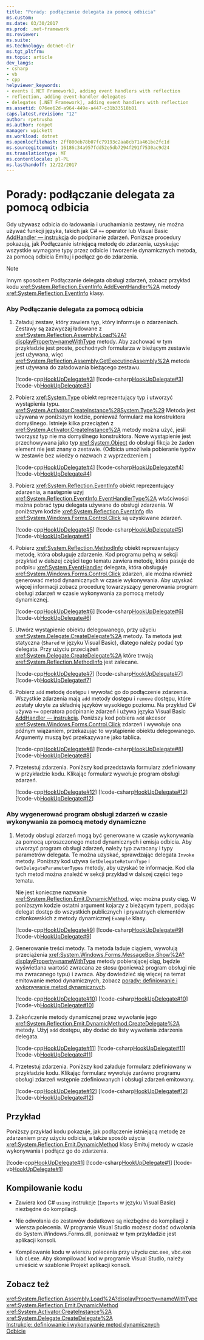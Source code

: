 ```yaml
---
title: "Porady: podłączanie delegata za pomocą odbicia"
ms.custom: 
ms.date: 03/30/2017
ms.prod: .net-framework
ms.reviewer: 
ms.suite: 
ms.technology: dotnet-clr
ms.tgt_pltfrm: 
ms.topic: article
dev_langs:
- csharp
- vb
- cpp
helpviewer_keywords:
- events [.NET Framework], adding event handlers with reflection
- reflection, adding event-handler delegates
- delegates [.NET Framework], adding event handlers with reflection
ms.assetid: 076ee62d-a964-449e-a447-c31b33518b81
caps.latest.revision: "12"
author: rpetrusha
ms.author: ronpet
manager: wpickett
ms.workload: dotnet
ms.openlocfilehash: 2ff800eb78b07fc79193c2aa8cb71a461be2fc1d
ms.sourcegitcommit: 16186c34a957fdd52e5db7294f291f7530ac9d24
ms.translationtype: MT
ms.contentlocale: pl-PL
ms.lasthandoff: 12/22/2017
---
```

# <a name="how-to-hook-up-a-delegate-using-reflection"></a>Porady: podłączanie delegata za pomocą odbicia
Gdy używasz odbicia do ładowania i uruchamiania zestawy, nie można używać funkcji języka, takich jak C# `+=` operator lub Visual Basic [AddHandler — instrukcja](~/docs/visual-basic/language-reference/statements/addhandler-statement.md) do podpinanie zdarzeń. Poniższe procedury pokazują, jak Podłączanie istniejącą metodę do zdarzenia, uzyskując wszystkie wymagane typy przez odbicie i tworzenie dynamicznych metoda, za pomocą odbicia Emituj i podłącz go do zdarzenia.  
  
> [!NOTE]
>  Innym sposobem Podłączanie delegata obsługi zdarzeń, zobacz przykład kodu <xref:System.Reflection.EventInfo.AddEventHandler%2A> metody <xref:System.Reflection.EventInfo> klasy.  
  
### <a name="to-hook-up-a-delegate-using-reflection"></a>Aby Podłączanie delegata za pomocą odbicia  
  
1.  Załaduj zestaw, który zawiera typ, który informuje o zdarzeniach. Zestawy są zazwyczaj ładowane z <xref:System.Reflection.Assembly.Load%2A?displayProperty=nameWithType> metody. Aby zachować w tym przykładzie jest proste, pochodnych formularza w bieżącym zestawie jest używana, więc <xref:System.Reflection.Assembly.GetExecutingAssembly%2A> metoda jest używana do załadowania bieżącego zestawu.  
  
     [!code-cpp[HookUpDelegate#3](../../../samples/snippets/cpp/VS_Snippets_CLR/HookUpDelegate/cpp/source.cpp#3)]
     [!code-csharp[HookUpDelegate#3](../../../samples/snippets/csharp/VS_Snippets_CLR/HookUpDelegate/cs/source.cs#3)]
     [!code-vb[HookUpDelegate#3](../../../samples/snippets/visualbasic/VS_Snippets_CLR/HookUpDelegate/vb/source.vb#3)]  
  
2.  Pobierz <xref:System.Type> obiekt reprezentujący typ i utworzyć wystąpienia typu. <xref:System.Activator.CreateInstance%28System.Type%29> Metoda jest używana w poniższym kodzie, ponieważ formularz ma konstruktora domyślnego. Istnieje kilka przeciążeń z <xref:System.Activator.CreateInstance%2A> metody można użyć, jeśli tworzysz typ nie ma domyślnego konstruktora. Nowe wystąpienie jest przechowywana jako typ <xref:System.Object> do obsługi fikcja że żaden element nie jest znany o zestawie. (Odbicia umożliwia pobieranie typów w zestawie bez wiedzy o nazwach z wyprzedzeniem.)  
  
     [!code-cpp[HookUpDelegate#4](../../../samples/snippets/cpp/VS_Snippets_CLR/HookUpDelegate/cpp/source.cpp#4)]
     [!code-csharp[HookUpDelegate#4](../../../samples/snippets/csharp/VS_Snippets_CLR/HookUpDelegate/cs/source.cs#4)]
     [!code-vb[HookUpDelegate#4](../../../samples/snippets/visualbasic/VS_Snippets_CLR/HookUpDelegate/vb/source.vb#4)]  
  
3.  Pobierz <xref:System.Reflection.EventInfo> obiekt reprezentujący zdarzenia, a następnie użyj <xref:System.Reflection.EventInfo.EventHandlerType%2A> właściwości można pobrać typu delegata używane do obsługi zdarzenia. W poniższym kodzie <xref:System.Reflection.EventInfo> dla <xref:System.Windows.Forms.Control.Click> są uzyskiwane zdarzeń.  
  
     [!code-cpp[HookUpDelegate#5](../../../samples/snippets/cpp/VS_Snippets_CLR/HookUpDelegate/cpp/source.cpp#5)]
     [!code-csharp[HookUpDelegate#5](../../../samples/snippets/csharp/VS_Snippets_CLR/HookUpDelegate/cs/source.cs#5)]
     [!code-vb[HookUpDelegate#5](../../../samples/snippets/visualbasic/VS_Snippets_CLR/HookUpDelegate/vb/source.vb#5)]  
  
4.  Pobierz <xref:System.Reflection.MethodInfo> obiekt reprezentujący metodę, która obsługuje zdarzenie. Kod programu pełną w sekcji przykład w dalszej części tego tematu zawiera metodę, która pasuje do podpisu <xref:System.EventHandler> delegata, która obsługuje <xref:System.Windows.Forms.Control.Click> zdarzeń, ale można również generować metod dynamicznych w czasie wykonywania. Aby uzyskać więcej informacji zobacz procedurę towarzyszący generowania program obsługi zdarzeń w czasie wykonywania za pomocą metody dynamicznej.  
  
     [!code-cpp[HookUpDelegate#6](../../../samples/snippets/cpp/VS_Snippets_CLR/HookUpDelegate/cpp/source.cpp#6)]
     [!code-csharp[HookUpDelegate#6](../../../samples/snippets/csharp/VS_Snippets_CLR/HookUpDelegate/cs/source.cs#6)]
     [!code-vb[HookUpDelegate#6](../../../samples/snippets/visualbasic/VS_Snippets_CLR/HookUpDelegate/vb/source.vb#6)]  
  
5.  Utwórz wystąpienie obiektu delegowanego, przy użyciu <xref:System.Delegate.CreateDelegate%2A> metody. Ta metoda jest statyczna (`Shared` w języku Visual Basic), dlatego należy podać typ delegata. Przy użyciu przeciążeń <xref:System.Delegate.CreateDelegate%2A> które trwają <xref:System.Reflection.MethodInfo> jest zalecane.  
  
     [!code-cpp[HookUpDelegate#7](../../../samples/snippets/cpp/VS_Snippets_CLR/HookUpDelegate/cpp/source.cpp#7)]
     [!code-csharp[HookUpDelegate#7](../../../samples/snippets/csharp/VS_Snippets_CLR/HookUpDelegate/cs/source.cs#7)]
     [!code-vb[HookUpDelegate#7](../../../samples/snippets/visualbasic/VS_Snippets_CLR/HookUpDelegate/vb/source.vb#7)]  
  
6.  Pobierz `add` metodę dostępu i wywołać go do podłączenie zdarzenia. Wszystkie zdarzenia mają `add` metody dostępu i `remove` dostępu, które zostały ukryte za składnię języków wysokiego poziomu. Na przykład C# używa `+=` operatora podpinanie zdarzeń i używa języka Visual Basic [AddHandler — instrukcja](~/docs/visual-basic/language-reference/statements/addhandler-statement.md). Poniższy kod pobiera `add` akcesor <xref:System.Windows.Forms.Control.Click> zdarzeń i wywołuje ona późnym wiązaniem, przekazując to wystąpienie obiektu delegowanego. Argumenty muszą być przekazywane jako tablica.  
  
     [!code-cpp[HookUpDelegate#8](../../../samples/snippets/cpp/VS_Snippets_CLR/HookUpDelegate/cpp/source.cpp#8)]
     [!code-csharp[HookUpDelegate#8](../../../samples/snippets/csharp/VS_Snippets_CLR/HookUpDelegate/cs/source.cs#8)]
     [!code-vb[HookUpDelegate#8](../../../samples/snippets/visualbasic/VS_Snippets_CLR/HookUpDelegate/vb/source.vb#8)]  
  
7.  Przetestuj zdarzenia. Poniższy kod przedstawia formularz zdefiniowany w przykładzie kodu. Klikając formularz wywołuje program obsługi zdarzeń.  
  
     [!code-cpp[HookUpDelegate#12](../../../samples/snippets/cpp/VS_Snippets_CLR/HookUpDelegate/cpp/source.cpp#12)]
     [!code-csharp[HookUpDelegate#12](../../../samples/snippets/csharp/VS_Snippets_CLR/HookUpDelegate/cs/source.cs#12)]
     [!code-vb[HookUpDelegate#12](../../../samples/snippets/visualbasic/VS_Snippets_CLR/HookUpDelegate/vb/source.vb#12)]  
  
<a name="procedureSection1"></a>   
### <a name="to-generate-an-event-handler-at-run-time-by-using-a-dynamic-method"></a>Aby wygenerować program obsługi zdarzeń w czasie wykonywania za pomocą metody dynamiczne  
  
1.  Metody obsługi zdarzeń mogą być generowane w czasie wykonywania za pomocą uproszczonego metod dynamicznych i emisja odbicia. Aby utworzyć program obsługi zdarzeń, należy typ zwracany i typy parametrów delegata. Te można uzyskać, sprawdzając delegata `Invoke` metody. Poniższy kod używa `GetDelegateReturnType` i `GetDelegateParameterTypes` metody, aby uzyskać te informacje. Kod dla tych metod można znaleźć w sekcji przykład w dalszej części tego tematu.  
  
     Nie jest konieczne nazwanie <xref:System.Reflection.Emit.DynamicMethod>, więc można pusty ciąg. W poniższym kodzie ostatni argument kojarzy z bieżącym typem, podając delegat dostęp do wszystkich publicznych i prywatnych elementów członkowskich z metody dynamicznej `Example` klasy.  
  
     [!code-cpp[HookUpDelegate#9](../../../samples/snippets/cpp/VS_Snippets_CLR/HookUpDelegate/cpp/source.cpp#9)]
     [!code-csharp[HookUpDelegate#9](../../../samples/snippets/csharp/VS_Snippets_CLR/HookUpDelegate/cs/source.cs#9)]
     [!code-vb[HookUpDelegate#9](../../../samples/snippets/visualbasic/VS_Snippets_CLR/HookUpDelegate/vb/source.vb#9)]  
  
2.  Generowanie treści metody. Ta metoda ładuje ciągiem, wywołują przeciążenia <xref:System.Windows.Forms.MessageBox.Show%2A?displayProperty=nameWithType> metody pobierającej ciąg, będzie wyświetlana wartość zwracana ze stosu (ponieważ program obsługi nie ma zwracanego typu) i zwraca. Aby dowiedzieć się więcej na temat emitowanie metod dynamicznych, zobacz [porady: definiowanie i wykonywanie metod dynamicznych](../../../docs/framework/reflection-and-codedom/how-to-define-and-execute-dynamic-methods.md).  
  
     [!code-cpp[HookUpDelegate#10](../../../samples/snippets/cpp/VS_Snippets_CLR/HookUpDelegate/cpp/source.cpp#10)]
     [!code-csharp[HookUpDelegate#10](../../../samples/snippets/csharp/VS_Snippets_CLR/HookUpDelegate/cs/source.cs#10)]
     [!code-vb[HookUpDelegate#10](../../../samples/snippets/visualbasic/VS_Snippets_CLR/HookUpDelegate/vb/source.vb#10)]  
  
3.  Zakończenie metody dynamicznej przez wywołanie jego <xref:System.Reflection.Emit.DynamicMethod.CreateDelegate%2A> metody. Użyj `add` dostępu, aby dodać do listy wywołania zdarzenia delegata.  
  
     [!code-cpp[HookUpDelegate#11](../../../samples/snippets/cpp/VS_Snippets_CLR/HookUpDelegate/cpp/source.cpp#11)]
     [!code-csharp[HookUpDelegate#11](../../../samples/snippets/csharp/VS_Snippets_CLR/HookUpDelegate/cs/source.cs#11)]
     [!code-vb[HookUpDelegate#11](../../../samples/snippets/visualbasic/VS_Snippets_CLR/HookUpDelegate/vb/source.vb#11)]  
  
4.  Przetestuj zdarzenia. Poniższy kod załaduje formularz zdefiniowany w przykładzie kodu. Klikając formularz wywołuje zarówno programu obsługi zdarzeń wstępnie zdefiniowanych i obsługi zdarzeń emitowany.  
  
     [!code-cpp[HookUpDelegate#12](../../../samples/snippets/cpp/VS_Snippets_CLR/HookUpDelegate/cpp/source.cpp#12)]
     [!code-csharp[HookUpDelegate#12](../../../samples/snippets/csharp/VS_Snippets_CLR/HookUpDelegate/cs/source.cs#12)]
     [!code-vb[HookUpDelegate#12](../../../samples/snippets/visualbasic/VS_Snippets_CLR/HookUpDelegate/vb/source.vb#12)]  
  
## <a name="example"></a>Przykład  
 Poniższy przykład kodu pokazuje, jak podłączenie istniejącą metodę ze zdarzeniem przy użyciu odbicia, a także sposób użycia <xref:System.Reflection.Emit.DynamicMethod> klasy Emituj metody w czasie wykonywania i podłącz go do zdarzenia.  
  
 [!code-cpp[HookUpDelegate#1](../../../samples/snippets/cpp/VS_Snippets_CLR/HookUpDelegate/cpp/source.cpp#1)]
 [!code-csharp[HookUpDelegate#1](../../../samples/snippets/csharp/VS_Snippets_CLR/HookUpDelegate/cs/source.cs#1)]
 [!code-vb[HookUpDelegate#1](../../../samples/snippets/visualbasic/VS_Snippets_CLR/HookUpDelegate/vb/source.vb#1)]  
  
## <a name="compiling-the-code"></a>Kompilowanie kodu  
  
-   Zawiera kod C# `using` instrukcje (`Imports` w języku Visual Basic) niezbędne do kompilacji.  
  
-   Nie odwołania do zestawów dodatkowe są niezbędne do kompilacji z wiersza polecenia. W programie Visual Studio możesz dodać odwołania do System.Windows.Forms.dll, ponieważ w tym przykładzie jest aplikacji konsoli.  
  
-   Kompilowanie kodu w wierszu polecenia przy użyciu csc.exe, vbc.exe lub cl.exe. Aby skompilować kod w programie Visual Studio, należy umieścić w szablonie Projekt aplikacji konsoli.  
  
## <a name="see-also"></a>Zobacz też  
 <xref:System.Reflection.Assembly.Load%2A?displayProperty=nameWithType>  
 <xref:System.Reflection.Emit.DynamicMethod>  
 <xref:System.Activator.CreateInstance%2A>  
 <xref:System.Delegate.CreateDelegate%2A>  
 [Instrukcje: definiowanie i wykonywanie metod dynamicznych](../../../docs/framework/reflection-and-codedom/how-to-define-and-execute-dynamic-methods.md)  
 [Odbicie](../../../docs/framework/reflection-and-codedom/reflection.md)
